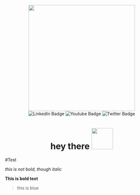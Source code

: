 <div id="header" align="center">
  <img src="https://media.giphy.com/media/Qo2dupDib32rkTY4hX/giphy.gif" width="350"/>
</div>

<div id="badges" align="center">
  <img src="https://img.shields.io/badge/LinkedIn-blue?style=for-the-badge&logo=linkedin&logoColor=white" alt="LinkedIn Badge"/>
  <img src="https://img.shields.io/badge/YouTube-red?style=for-the-badge&logo=youtube&logoColor=white" alt="Youtube Badge"/>
  <img src="https://img.shields.io/badge/Twitter-blue?style=for-the-badge&logo=twitter&logoColor=white" alt="Twitter Badge"/>

  <h1>
  hey there
  <img src="https://media.giphy.com/media/f3oXKfLFPCQxdLECS8/giphy.gif" width="70px"/>
</h1>
</div>

<!-- <h1> align="center"
  hey there
  <img src="https://media.giphy.com/media/f3oXKfLFPCQxdLECS8/giphy.gif" width="30px"/>
</h1> -->
#Test


*this is not bold, though italic*  

**This is bold text**

> this is blue
